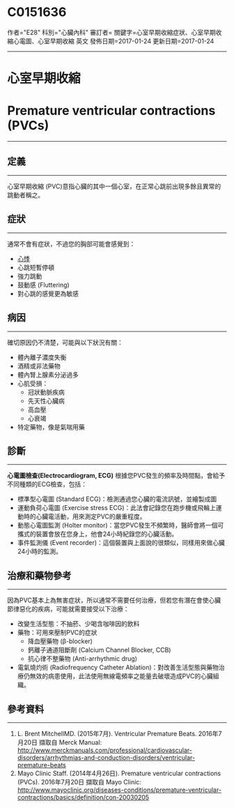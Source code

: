 # C0151636
作者="E28"
科別="心臟內科"
審訂者=
關鍵字=心室早期收縮症狀、心室早期收縮心電圖、心室早期收縮 英文
發佈日期=2017-01-24
更新日期=2017-01-24

----------
# 心室早期收縮
# Premature ventricular contractions (PVCs)
----------
## 定義
----------

心室早期收縮 (PVC)意指心臟的其中一個心室，在正常心跳前出現多餘且異常的跳動者稱之。


## 症狀
----------

通常不會有症狀，不過您的胸部可能會感覺到：

- [心悸](C0030252)
- 心跳短暫停頓
- 強力跳動
- 鼓動感 (Fluttering)
- 對心跳的感覺更為敏感
## 病因
----------

確切原因仍不清楚，可能與以下狀況有關：

- 體內離子濃度失衡
- 酒精或非法藥物
- 體內腎上腺素分泌過多
- 心肌受損：
  - 冠狀動脈疾病
  - 先天性心臟病
  - 高血壓
  - 心衰竭
- 特定藥物，像是氣喘用藥
## 診斷
----------

**心電圖檢查(Electrocardiogram, ECG)**
根據您PVC發生的頻率及時間點，會給予不同種類的ECG檢查，包括：

- 標準型心電圖 (Standard ECG)：檢測通過您心臟的電流訊號，並繪製成圖
- 運動負荷心電圖 (Exercise stress ECG)：此法會記錄您在跑步機或飛輪上運動時的心臟電活動，用來測定PVC的嚴重程度。
- 動態心電圖監測 (Holter monitor)：當您PVC發生不頻繁時，醫師會將一個可攜式的裝置會放在您身上，他會24小時紀錄您的心臟活動。
- 事件監測儀 (Event recorder)：這個裝置與上面說的很類似，同樣用來做心臟24小時的監測。
## 治療和藥物參考
----------

因為PVC基本上為無害症狀，所以通常不需要任何治療，但若您有潛在會使心臟節律惡化的疾病，可能就需要接受以下治療：

- 改變生活型態：不抽菸、少喝含咖啡因的飲料
- 藥物：可用來壓制PVC的症狀
  - 降血壓藥物 (β-blocker)
  - 鈣離子通道阻斷劑 (Calcium Channel Blocker, CCB)
  - 抗心律不整藥物 (Anti-arrhythmic drug)
- 電氣燒灼術 (Radiofrequency Catheter Ablation)：對改善生活型態與藥物治療仍無效的病患使用，此法使用無線電頻率之能量去破壞造成PVC的心臟組織。
## 參考資料
----------
1. L. Brent MitchellMD. (2015年7月). Ventricular Premature Beats. 2016年7月20日 擷取自 Merck Manual: http://www.merckmanuals.com/professional/cardiovascular-disorders/arrhythmias-and-conduction-disorders/ventricular-premature-beats
2. Mayo Clinic Staff. (2014年4月26日). Premature ventricular contractions (PVCs). 2016年7月20日 擷取自 Mayo Clinic: http://www.mayoclinic.org/diseases-conditions/premature-ventricular-contractions/basics/definition/con-20030205



